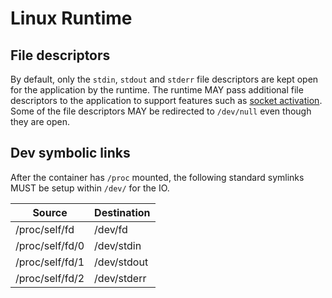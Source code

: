 # <a name="linuxRuntime" />Linux Runtime

## <a name="runtimeLinuxFileDescriptors" />File descriptors

By default, only the `stdin`, `stdout` and `stderr` file descriptors are kept open for the application by the runtime.
The runtime MAY pass additional file descriptors to the application to support features such as [socket activation][socket-activated-containers].
Some of the file descriptors MAY be redirected to `/dev/null` even though they are open.

## <a name="runtimeLinuxDevSymbolicLinks" /> Dev symbolic links

After the container has `/proc` mounted, the following standard symlinks MUST be setup within `/dev/` for the IO.

|    Source       | Destination |
| --------------- | ----------- |
| /proc/self/fd   | /dev/fd     |
| /proc/self/fd/0 | /dev/stdin  |
| /proc/self/fd/1 | /dev/stdout |
| /proc/self/fd/2 | /dev/stderr |


[socket-activated-containers]: http://0pointer.de/blog/projects/socket-activated-containers.html
